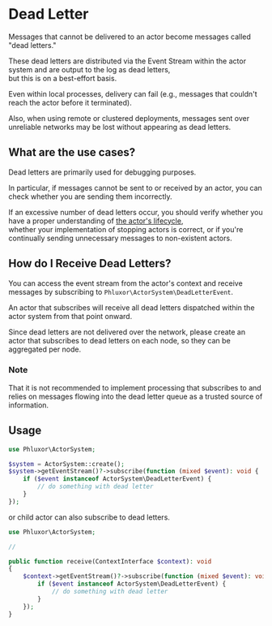 # Dead Letter

Messages that cannot be delivered to an actor become messages called "dead letters."

These dead letters are distributed via the Event Stream within the actor system and are output to the log as dead letters,  
but this is on a best-effort basis.

Even within local processes, delivery can fail (e.g., messages that couldn't reach the actor before it terminated).

Also, when using remote or clustered deployments, messages sent over unreliable networks may be lost without appearing as dead letters.

## What are the use cases?

Dead letters are primarily used for debugging purposes.

In particular, if messages cannot be sent to or received by an actor, you can check whether you are sending them incorrectly.

If an excessive number of dead letters occur, you should verify whether you have a proper understanding of [the actor's lifecycle](/en/what/lifecycle.html),  
whether your implementation of stopping actors is correct, or if you're continually sending unnecessary messages to non-existent actors.

## How do I Receive Dead Letters?

You can access the event stream from the actor's context and receive messages by subscribing to `Phluxor\ActorSystem\DeadLetterEvent`.

An actor that subscribes will receive all dead letters dispatched within the actor system from that point onward.

Since dead letters are not delivered over the network, please create an actor that subscribes to dead letters on each node, so they can be aggregated per node.

### Note

That it is not recommended to implement processing that subscribes to and relies on messages flowing into the dead letter queue as a trusted source of information.

## Usage

```php
use Phluxor\ActorSystem;

$system = ActorSystem::create();
$system->getEventStream()?->subscribe(function (mixed $event): void {
    if ($event instanceof ActorSystem\DeadLetterEvent) {
        // do something with dead letter
    }
});
```

or child actor can also subscribe to dead letters.

```php
use Phluxor\ActorSystem;

// 

public function receive(ContextInterface $context): void
{
    $context->getEventStream()?->subscribe(function (mixed $event): void {
        if ($event instanceof ActorSystem\DeadLetterEvent) {
            // do something with dead letter
        }
    });
}
```
